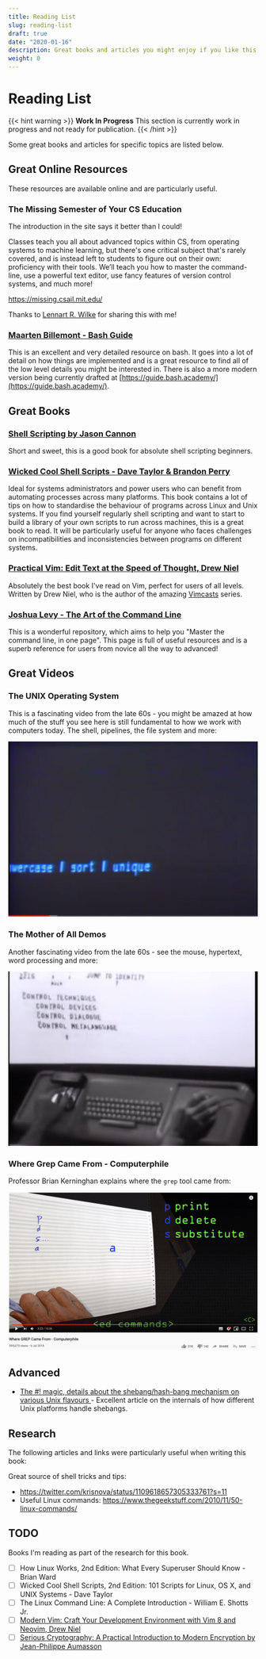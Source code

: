 ```yaml
---
title: Reading List
slug: reading-list
draft: true
date: "2020-01-16"
description: Great books and articles you might enjoy if you like this book!
weight: 0
---
```

# Reading List

{{< hint warning >}}
**Work In Progress**
This section is currently work in progress and not ready for publication.
{{< /hint >}}

Some great books and articles for specific topics are listed below.

## Great Online Resources

These resources are available online and are particularly useful.

### The Missing Semester of Your CS Education

The introduction in the site says it better than I could!

Classes teach you all about advanced topics within CS, from operating systems to machine learning, but there's one critical subject that's rarely covered, and is instead left to students to figure out on their own: proficiency with their tools. We’ll teach you how to master the command-line, use a powerful text editor, use fancy features of version control systems, and much more!

https://missing.csail.mit.edu/

Thanks to [Lennart R. Wilke](https://www.linkedin.com/in/lrwilke/) for sharing this with me!

### [Maarten Billemont - Bash Guide](http://mywiki.wooledge.org/BashGuide)

This is an excellent and very detailed resource on bash. It goes into a lot of detail on how things are implemented and is a great resource to find all of the low level details you might be interested in. There is also a more modern version being currently drafted at [https://guide.bash.academy/](https://guide.bash.academy/).

## Great Books

### [Shell Scripting by Jason Cannon](https://www.amazon.com/Shell-Scripting-Automate-Command-Programming-ebook/dp/B015FZAXU6)

Short and sweet, this is a good book for absolute shell scripting beginners.

### [Wicked Cool Shell Scripts - Dave Taylor & Brandon Perry](https://nostarch.com/wcss2)

Ideal for systems administrators and power users who can benefit from automating processes across many platforms. This book contains a lot of tips on how to standardise the behaviour of programs across Linux and Unix systems. If you find yourself regularly shell scripting and want to start to build a library of your own scripts to run across machines, this is a great book to read. It will be particularly useful for anyone who faces challenges on incompatibilities and inconsistencies between programs on different systems.

### [Practical Vim: Edit Text at the Speed of Thought, Drew Niel](https://www.amazon.com/Practical-Vim-Thought-Pragmatic-Programmers/dp/1934356980)

Absolutely the best book I've read on Vim, perfect for users of all levels. Written by Drew Niel, who is the author of the amazing [Vimcasts](http://vimcasts.org/) series.

### [Joshua Levy - The Art of the Command Line](https://github.com/jlevy/the-art-of-command-line)

This is a wonderful repository, which aims to help you "Master the command line, in one page". This page is full of useful resources and is a superb reference for users from novice all the way to advanced!

## Great Videos

### The UNIX Operating System

This is a fascinating video from the late 60s - you might be amazed at how much of the stuff you see here is still fundamental to how we work with computers today. The shell, pipelines, the file system and more:

[![Screenshot: The Unix Operating System](./images/atat-the-unix-operating-system.png)](https://www.youtube.com/watch?v=tc4ROCJYbm0)

### The Mother of All Demos

Another fascinating video from the late 60s - see the mouse, hypertext, word processing and more:

[![Screenshot: The Mother of all Demos](./images/the-mother-of-all-demos.png)](https://www.youtube.com/watch?v=yJDv-zdhzMY)

### Where Grep Came From - Computerphile

Professor Brian Kerninghan explains where the `grep` tool came from:

[![Screenshot: YouTube Where Grep Came From](./images/youtube-where-grep-came-from.png)](https://www.youtube.com/watch?v=NTfOnGZUZDk)

## Advanced

- [The #! magic, details about the shebang/hash-bang mechanism on various Unix flavours
](https://www.in-ulm.de/~mascheck/various/shebang) - Excellent article on the internals of how different Unix platforms handle shebangs.

## Research

The following articles and links were particularly useful when writing this book:

Great source of shell tricks and tips:

- https://twitter.com/krisnova/status/1109618657305333761?s=11
- Useful Linux commands: https://www.thegeekstuff.com/2010/11/50-linux-commands/

## TODO

Books I'm reading as part of the research for this book.

- [ ] How Linux Works, 2nd Edition: What Every Superuser Should Know - Brian Ward
- [ ] Wicked Cool Shell Scripts, 2nd Edition: 101 Scripts for Linux, OS X, and UNIX Systems - Dave Taylor
- [ ] The Linux Command Line: A Complete Introduction - William E. Shotts Jr.
- [ ] [Modern Vim: Craft Your Development Environment with Vim 8 and Neovim, Drew Niel](https://pragprog.com/book/modvim/modern-vim)
- [ ] [Serious Cryptography: A Practical Introduction to Modern Encryption by Jean-Philippe Aumasson](https://smile.amazon.com/Serious-Cryptography-Practical-Introduction-Encryption/dp/1593278268/ref=tmm_pap_swatch_0?_encoding=UTF8&qid=&sr=)
